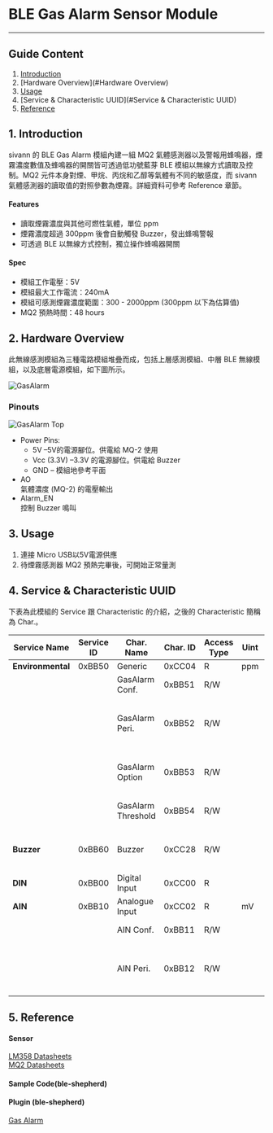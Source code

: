 # BLE Gas Alarm Sensor Module 
---  

## Guide Content  

1. [Introduction](#Introduction)  
2. [Hardware Overview](#Hardware Overview)  
3. [Usage](#Usage)  
4. [Service & Characteristic UUID](#Service & Characteristic UUID)  
5. [Reference](#Reference)  


<a name="Introduction"></a>
## 1. Introduction  

sivann 的 BLE Gas Alarm 模組內建一組 MQ2 氣體感測器以及警報用蜂鳴器，煙霧濃度數值及蜂鳴器的開關皆可透過低功號藍芽 BLE 模組以無線方式讀取及控制。MQ2 元件本身對煙、甲烷、丙烷和乙醇等氣體有不同的敏感度，而 sivann 氣體感測器的讀取值的對照參數為煙霧。詳細資料可參考 Reference 章節。  

#### Features  
 * 讀取煙霧濃度與其他可燃性氣體，單位 ppm  
 * 煙霧濃度超過 300ppm 後會自動觸發 Buzzer，發出蜂鳴警報  
 * 可透過 BLE 以無線方式控制，獨立操作蜂鳴器開關  

#### Spec  
 * 模組工作電壓：5V  
 * 模組最大工作電流：240mA  
 * 模組可感測煙霧濃度範圍：300 - 2000ppm (300ppm 以下為估算值)  
 * MQ2 預熱時間：48 hours  


<a name="Hardware Overview"></a>
## 2. Hardware Overview  

此無線感測模組為三種電路模組堆疊而成，包括上層感測模組、中層 BLE 無線模組，以及底層電源模組，如下圖所示。  

![GasAlarm](http://i.imgur.com/b48dpg1l.png "GasAlarm")  

### Pinouts  
![GasAlarm Top](http://i.imgur.com/AMoCMcBm.png "GasAlarm Top")  

* Power Pins:  
  * 5V –5V的電源腳位。供電給 MQ-2 使用  
  * Vcc (3.3V) –3.3V 的電源腳位。供電給 Buzzer  
  * GND – 模組地參考平面  
* AO  
  氣體濃度 (MQ-2) 的電壓輸出  
* Alarm_EN  
  控制 Buzzer 鳴叫  

<a name="Usage"></a>
## 3. Usage  

1. 連接 Micro USB以5V電源供應  
2. 待煙霧感測器 MQ2 預熱完畢後，可開始正常量測  


<a name="Service & Characteristic UUID"></a>
## 4. Service & Characteristic UUID  

下表為此模組的 Service 跟 Characteristic 的介紹，之後的 Characteristic 簡稱為 Char.。  

|  Service Name            |  Service ID  |  Char. Name          |  Char. ID  |  Access Type  |  Uint  |  Description                                       |  
|--------------------------|--------------|----------------------|------------|---------------|--------|----------------------------------------------------|  
|  **Environmental**       |   0xBB50     |  Generic             |  0xCC04    |  R            |  ppm   |  Gas Data                                          |  
|                          |              |  GasAlarm Conf.      |  0xBB51    |  R/W          |        |  1(ON), 0(OFF)                                     |  
|                          |              |  GasAlarm Peri.      |  0xBB52    |  R/W          |        |  Period = [Data * 10] ms, Data Range : 10~255      |  
|                          |              |  GasAlarm Option     |  0xBB53    |  R/W          |        |  0(Propane), 1(Smoke), 2(Methane), 3(Ethanol)      |  
|                          |              |  GasAlarm Threshold  |  0xBB54    |  R/W          |        |  Gas Alarm Limit Range : 10~10000                  |  
|  **Buzzer**              |   0xBB60     |  Buzzer              |  0xCC28    |  R/W          |        |  Buzzer Data; 1(ON), 0(OFF)                        |  
|  **DIN**                 |   0xBB00     |  Digital Input       |  0xCC00    |  R            |        |  DIN Data; 1 (H), 0 (L)                            |  
|  **AIN**                 |   0xBB10     |  Analogue Input      |  0xCC02    |  R            |  mV    |  AIN Data                                          |  
|                          |              |  AIN Conf.           |  0xBB11    |  R/W          |        |  1(ON), 0(OFF)                                     |  
|                          |              |  AIN Peri.           |  0xBB12    |  R/W          |        |  Period = [Data * 10] ms, Data Range : 10~255      |  


<a name="Reference"></a>
## 5. Reference  

#### Sensor  
[LM358 Datasheets](http://www.ti.com/lit/ds/symlink/lm358.pdf "LM358")  
[MQ2 Datasheets](http://www.buyic.com.tw/datasheet/0113004018/data.rar "MQ2")  


#### Sample Code(ble-shepherd)  


#### Plugin (ble-shepherd)  

[Gas Alarm](https://github.com/bluetoother/bshep-plugin-sivann-gassensor/blob/master/index.js "Gas Alarm")  
